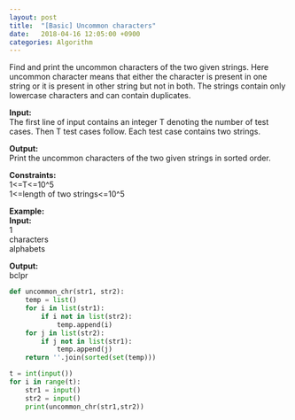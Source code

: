```yaml
---
layout: post
title:  "[Basic] Uncommon characters"
date:   2018-04-16 12:05:00 +0900
categories: Algorithm
---
```


  
Find and print the uncommon characters of the two given strings. Here uncommon character means that either the character is present in one string or it is present in other string but not in both. The strings contain only lowercase characters and can contain duplicates.

**Input:**  
The first line of input contains an integer T denoting the number of test cases. Then T test cases follow. Each test case contains two strings.

**Output:**  
Print the uncommon characters of the two given strings in sorted order.

**Constraints:**  
1<=T<=10^5  
1<=length of two   strings<=10^5  

**Example:**  
**Input:**  
1  
characters  
alphabets  

**Output:**  
bclpr  

```python
def uncommon_chr(str1, str2):
    temp = list()
    for i in list(str1):
        if i not in list(str2):
            temp.append(i)
    for j in list(str2):
        if j not in list(str1):
            temp.append(j)
    return ''.join(sorted(set(temp)))

t = int(input())
for i in range(t):
    str1 = input()
    str2 = input()
    print(uncommon_chr(str1,str2))
```
